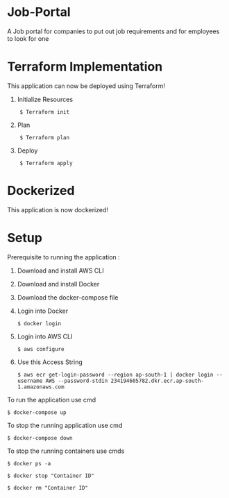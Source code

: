 # Job-Portal
A Job portal for companies to put out job requirements and for employees to look for one

# Terraform Implementation
This application can now be deployed using Terraform!

1. Initialize Resources 
```
    $ Terraform init
```
2. Plan
```
    $ Terraform plan
```
3. Deploy
```
    $ Terraform apply
```

# Dockerized
This application is now dockerized!

# Setup

Prerequisite to running the application :

1. Download and install AWS CLI

2. Download and install Docker

3. Download the docker-compose file

4. Login into Docker
    ```
    $ docker login
    
5. Login into AWS CLI
    ```
    $ aws configure
    ```
6. Use this Access String 
    ```
    $ aws ecr get-login-password --region ap-south-1 | docker login --username AWS --password-stdin 234194605782.dkr.ecr.ap-south-1.amazonaws.com 
    ```
    
    


To run the application use cmd 

```
$ docker-compose up
```
To stop the running application use cmd 

```
$ docker-compose down
```
To stop the running containers use cmds

```
$ docker ps -a
```
```
$ docker stop "Container ID"
```
```
$ docker rm "Container ID"
```
